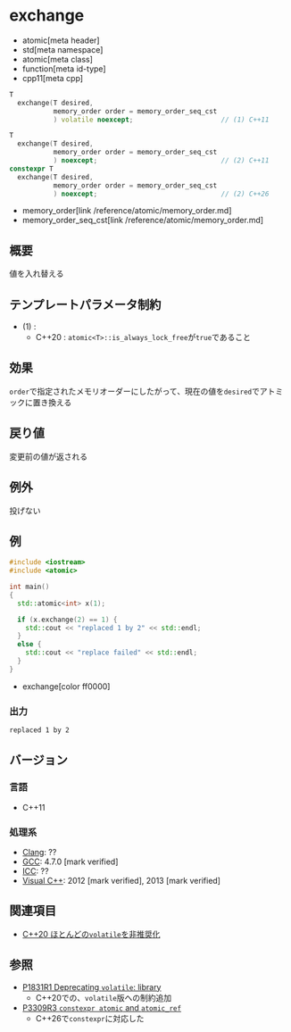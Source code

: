 # exchange
* atomic[meta header]
* std[meta namespace]
* atomic[meta class]
* function[meta id-type]
* cpp11[meta cpp]

```cpp
T
  exchange(T desired,
           memory_order order = memory_order_seq_cst
           ) volatile noexcept;                      // (1) C++11

T
  exchange(T desired,
           memory_order order = memory_order_seq_cst
           ) noexcept;                               // (2) C++11
constexpr T
  exchange(T desired,
           memory_order order = memory_order_seq_cst
           ) noexcept;                               // (2) C++26
```
* memory_order[link /reference/atomic/memory_order.md]
* memory_order_seq_cst[link /reference/atomic/memory_order.md]

## 概要
値を入れ替える


## テンプレートパラメータ制約
- (1) :
    - C++20 : `atomic<T>::is_always_lock_free`が`true`であること


## 効果
`order`で指定されたメモリオーダーにしたがって、現在の値を`desired`でアトミックに置き換える


## 戻り値
変更前の値が返される


## 例外
投げない


## 例
```cpp example
#include <iostream>
#include <atomic>

int main()
{
  std::atomic<int> x(1);

  if (x.exchange(2) == 1) {
    std::cout << "replaced 1 by 2" << std::endl;
  }
  else {
    std::cout << "replace failed" << std::endl;
  }
}
```
* exchange[color ff0000]


### 出力
```
replaced 1 by 2
```


## バージョン
### 言語
- C++11

### 処理系
- [Clang](/implementation.md#clang): ??
- [GCC](/implementation.md#gcc): 4.7.0 [mark verified]
- [ICC](/implementation.md#icc): ??
- [Visual C++](/implementation.md#visual_cpp): 2012 [mark verified], 2013 [mark verified]


## 関連項目
- [C++20 ほとんどの`volatile`を非推奨化](/lang/cpp20/deprecating_volatile.md)


## 参照
- [P1831R1 Deprecating `volatile`: library](http://www.open-std.org/jtc1/sc22/wg21/docs/papers/2020/p1831r1.html)
    - C++20での、`volatile`版への制約追加
- [P3309R3 `constexpr atomic` and `atomic_ref`](https://open-std.org/jtc1/sc22/wg21/docs/papers/2024/p3309r3.html)
    - C++26で`constexpr`に対応した
